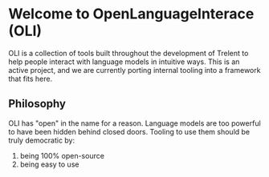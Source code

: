 # Welcome to OpenLanguageInterace (OLI)
OLI is a collection of tools built throughout the development of Trelent to help people
interact with language models in intuitive ways. This is an active project, and we are
currently porting internal tooling into a framework that fits here.

## Philosophy
OLI has "open" in the name for a reason. Language models are too powerful to have been
hidden behind closed doors. Tooling to use them should be truly democratic by:
1. being 100% open-source
2. being easy to use